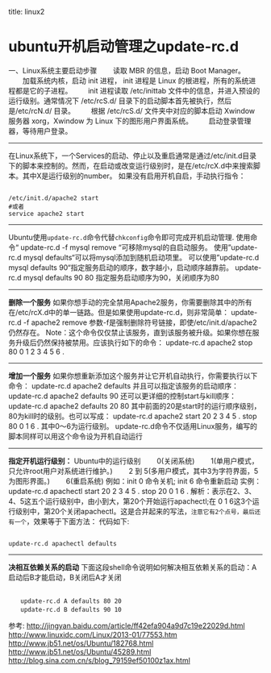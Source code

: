 title: linux2 

#  ubuntu开机启动管理之update-rc.d 
一、Linux系统主要启动步骤
　　读取 MBR 的信息，启动 Boot Manager。
　　加载系统内核，启动 init 进程， init 进程是 Linux 的根进程，所有的系统进程都是它的子进程。
　　init 进程读取 /etc/inittab 文件中的信息，并进入预设的运行级别。通常情况下 /etc/rcS.d/ 目录下的启动脚本首先被执行，然后是/etc/rcN.d/ 目录。
　　根据 /etc/rcS.d/ 文件夹中对应的脚本启动 Xwindow 服务器 xorg，Xwindow 为 Linux 下的图形用户界面系统。
　　启动登录管理器，等待用户登录。

----
在Linux系统下，一个Services的启动、停止以及重启通常是通过/etc/init.d目录下的脚本来控制的。然而，在启动或改变运行级别时，是在/etc/rcX.d中来搜索脚本。其中X是运行级别的number。
如果没有启用开机自启，手动执行指令：
```

/etc/init.d/apache2 start
#或者
service apache2 start

```

----


Ubuntu使用` update-rc.d `命令代替` chkconfig `命令即可完成开机启动管理.
使用命令“ update-rc.d -f mysql remove “可移除mysql的自启动服务。
使用”update-rc.d mysql defaults“可以将mysql添加到随机启动项里。
可以使用”update-rc.d mysql defaults 90“指定服务启动的顺序，数字越小，启动顺序越靠前。
update-rc.d mysql defaults 90 80 指定服务启动顺序为90，关闭顺序为80


----

**删除一个服务**
如果你想手动的完全禁用Apache2服务，你需要删除其中的所有在/etc/rcX.d中的单一链路。但是如果使用update-rc.d，则非常简单： 
update-rc.d -f apache2 remove
参数-f是强制删除符号链接，即使/etc/init.d/apache2仍然存在。 Note：这个命令仅仅禁止该服务，直到该服务被升级。如果你想在服务升级后仍然保持被禁用。应该执行如下的命令：
update-rc.d apache2 stop 80 0 1 2 3 4 5 6 .

----
**增加一个服务**
如果你想重新添加这个服务并让它开机自动执行，你需要执行以下命令： 
update-rc.d apache2 defaults
并且可以指定该服务的启动顺序：
update-rc.d apache2 defaults 90
还可以更详细的控制start与kill顺序：
update-rc.d apache2 defaults 20 80
其中前面的20是start时的运行顺序级别，80为kill时的级别。也可以写成：
update-rc.d apache2 start 20 2 3 4 5 . stop 80 0 1 6 .
其中0～6为运行级别。 update-rc.d命令不仅适用Linux服务，编写的脚本同样可以用这个命令设为开机自动运行

----

**指定开机运行级别：**
Ubuntu中的运行级别
　　0(关闭系统)
　　1(单用户模式，只允许root用户对系统进行维护。)
　　2 到 5(多用户模式，其中3为字符界面，5为图形界面。)
　　6(重启系统)
例如：init 0 命令关机; init 6 命令重新启动
实例：update-rc.d apachectl start 20 2 3 4 5 . stop 20 0 1 6 .
解析：表示在2、3、4、5这五个运行级别中，由小到大，第20个开始运行apachectl;在 0 1 6这3个运行级别中，第20个关闭apachectl。这是合并起来的写法，` 注意它有2个点号，最后还有一个 `，效果等于下面方法：
代码如下:
```

update-rc.d apachectl defaults

```

----

**决相互依赖关系的启动**
下面这段shell命令说明如何解决相互依赖关系的启动：A启动后B才能启动，B关闭后A才关闭
```

　　update-rc.d A defaults 80 20
　　update-rc.d B defaults 90 10

```
参考:
http://jingyan.baidu.com/article/ff42efa904a9d7c19e22029d.html
http://www.linuxidc.com/Linux/2013-01/77553.htm
http://www.jb51.net/os/Ubuntu/182768.html
http://www.jb51.net/os/Ubuntu/45289.html
http://blog.sina.com.cn/s/blog_79159ef50100z1ax.html